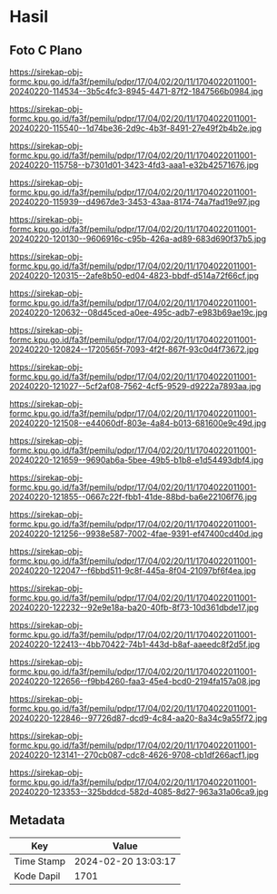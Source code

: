 # Hasil

## Foto C Plano

https://sirekap-obj-formc.kpu.go.id/fa3f/pemilu/pdpr/17/04/02/20/11/1704022011001-20240220-114534--3b5c4fc3-8945-4471-87f2-1847566b0984.jpg

https://sirekap-obj-formc.kpu.go.id/fa3f/pemilu/pdpr/17/04/02/20/11/1704022011001-20240220-115540--1d74be36-2d9c-4b3f-8491-27e49f2b4b2e.jpg

https://sirekap-obj-formc.kpu.go.id/fa3f/pemilu/pdpr/17/04/02/20/11/1704022011001-20240220-115758--b7301d01-3423-4fd3-aaa1-e32b42571676.jpg

https://sirekap-obj-formc.kpu.go.id/fa3f/pemilu/pdpr/17/04/02/20/11/1704022011001-20240220-115939--d4967de3-3453-43aa-8174-74a7fad19e97.jpg

https://sirekap-obj-formc.kpu.go.id/fa3f/pemilu/pdpr/17/04/02/20/11/1704022011001-20240220-120130--9606916c-c95b-426a-ad89-683d690f37b5.jpg

https://sirekap-obj-formc.kpu.go.id/fa3f/pemilu/pdpr/17/04/02/20/11/1704022011001-20240220-120315--2afe8b50-ed04-4823-bbdf-d514a72f66cf.jpg

https://sirekap-obj-formc.kpu.go.id/fa3f/pemilu/pdpr/17/04/02/20/11/1704022011001-20240220-120632--08d45ced-a0ee-495c-adb7-e983b69ae19c.jpg

https://sirekap-obj-formc.kpu.go.id/fa3f/pemilu/pdpr/17/04/02/20/11/1704022011001-20240220-120824--1720565f-7093-4f2f-867f-93c0d4f73672.jpg

https://sirekap-obj-formc.kpu.go.id/fa3f/pemilu/pdpr/17/04/02/20/11/1704022011001-20240220-121027--5cf2af08-7562-4cf5-9529-d9222a7893aa.jpg

https://sirekap-obj-formc.kpu.go.id/fa3f/pemilu/pdpr/17/04/02/20/11/1704022011001-20240220-121508--e44060df-803e-4a84-b013-681600e9c49d.jpg

https://sirekap-obj-formc.kpu.go.id/fa3f/pemilu/pdpr/17/04/02/20/11/1704022011001-20240220-121659--9690ab6a-5bee-49b5-b1b8-e1d54493dbf4.jpg

https://sirekap-obj-formc.kpu.go.id/fa3f/pemilu/pdpr/17/04/02/20/11/1704022011001-20240220-121855--0667c22f-fbb1-41de-88bd-ba6e22106f76.jpg

https://sirekap-obj-formc.kpu.go.id/fa3f/pemilu/pdpr/17/04/02/20/11/1704022011001-20240220-121256--9938e587-7002-4fae-9391-ef47400cd40d.jpg

https://sirekap-obj-formc.kpu.go.id/fa3f/pemilu/pdpr/17/04/02/20/11/1704022011001-20240220-122047--f6bbd511-9c8f-445a-8f04-21097bf6f4ea.jpg

https://sirekap-obj-formc.kpu.go.id/fa3f/pemilu/pdpr/17/04/02/20/11/1704022011001-20240220-122232--92e9e18a-ba20-40fb-8f73-10d361dbde17.jpg

https://sirekap-obj-formc.kpu.go.id/fa3f/pemilu/pdpr/17/04/02/20/11/1704022011001-20240220-122413--4bb70422-74b1-443d-b8af-aaeedc8f2d5f.jpg

https://sirekap-obj-formc.kpu.go.id/fa3f/pemilu/pdpr/17/04/02/20/11/1704022011001-20240220-122656--f9bb4260-faa3-45e4-bcd0-2194fa157a08.jpg

https://sirekap-obj-formc.kpu.go.id/fa3f/pemilu/pdpr/17/04/02/20/11/1704022011001-20240220-122846--97726d87-dcd9-4c84-aa20-8a34c9a55f72.jpg

https://sirekap-obj-formc.kpu.go.id/fa3f/pemilu/pdpr/17/04/02/20/11/1704022011001-20240220-123141--270cb087-cdc8-4626-9708-cb1df266acf1.jpg

https://sirekap-obj-formc.kpu.go.id/fa3f/pemilu/pdpr/17/04/02/20/11/1704022011001-20240220-123353--325bddcd-582d-4085-8d27-963a31a06ca9.jpg


## Metadata

| Key        | Value               |
| ---------- | ------------------- |
| Time Stamp | 2024-02-20 13:03:17 |
| Kode Dapil | 1701                |



